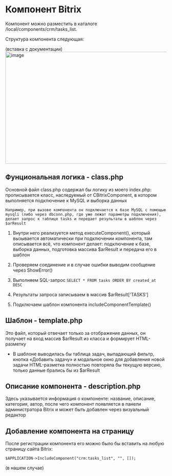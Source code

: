 # Компонент Bitrix

Компонент можно разместить в каталоге /local/components/crm/tasks_list.

Структура компонента следующая:

(вставка с документации)
<img width="799" height="349" alt="image" src="https://github.com/user-attachments/assets/7236398d-3bad-44a4-b9de-7d42a5090a7b" />

## Фунциональная логика - class.php

Основной файл class.php содержал бы логику из моего index.php:
прописывается класс, наследуемый от CBitrixComponent, в котором выполняется подключение к MySQL и выборка данных
```
Например, при вызове компонента он подключается к базе MySQL с помощью mysqli (либо через dbconn.php, где уже лежат параметры подключения),
делает запрос к таблице tasks и передает результаты в шаблон через $arResult
```

1) Внутри него реализуется метод executeComponent(), который вызывается автоматически при подключении компонента,
там описывается всё, что компонент делает: подключение к базе, выборка данных, подготовка массива $arResult и передача его в шаблон

2) Проверяем соединение и в случае ошибки выводим сообщение через ShowError()

3) Выполняем SQL-запрос ```SELECT * FROM tasks ORDER BY created_at DESC```

4) Результаты запроса записываем в массив $arResult['TASKS']

5) Подключаем шаблон компонента includeComponentTemplate()

## Шаблон - template.php

Это файл, который отвечает только за отображение данных,
он получает на вход массив $arResult из класса и формирует HTML-разметку

- В шаблоне выводилась бы таблица задач, выпадающий фильтр, кнопка «Добавить задачу» и модальное окно для добавления новой задачи
  HTML-разметка полностью повторяла бы текущую версию, только данные брались бы из $arResult

## Описание компонента - description.php

Здесь указывается информация о компоненте: название, описание, категория, автор, 
после чего компонент появляется в панели администратора Bitrix и может быть добавлен через визуальный редактор

## Добавление компонента на страницу

После регистрации компонента его можно было бы вставить на любую страницу сайта Bitrix:
```
$APPLICATION->IncludeComponent("crm:tasks_list", "", []);
```
 (в нашем случае)





